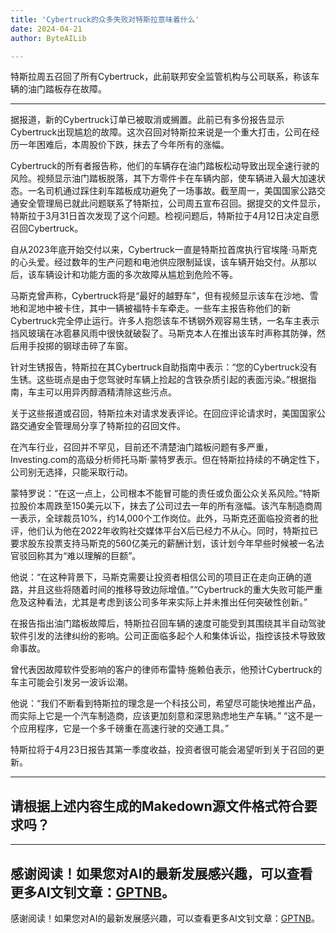 ```yaml
---
title: 'Cybertruck的众多失败对特斯拉意味着什么'
date: 2024-04-21
author: ByteAILib

---
```


特斯拉周五召回了所有Cybertruck，此前联邦安全监管机构与公司联系，称该车辆的油门踏板存在故障。

---
据报道，新的Cybertruck订单已被取消或搁置。此前已有多份报告显示Cybertruck出现尴尬的故障。这次召回对特斯拉来说是一个重大打击，公司在经历一年困难后，本周股价下跌，抹去了今年所有的涨幅。 

Cybertruck的所有者报告称，他们的车辆存在油门踏板松动导致出现全速行驶的风险。视频显示油门踏板脱落，其下方零件卡在车辆内部，使车辆进入最大加速状态。一名司机通过踩住刹车踏板成功避免了一场事故。截至周一，美国国家公路交通安全管理局已就此问题联系了特斯拉，公司周五宣布召回。据提交的文件显示，特斯拉于3月31日首次发现了这个问题。检视问题后，特斯拉于4月12日决定自愿召回Cybertruck。

自从2023年底开始交付以来，Cybertruck一直是特斯拉首席执行官埃隆·马斯克的心头爱。经过数年的生产问题和电池供应限制延误，该车辆开始交付。从那以后，该车辆设计和功能方面的多次故障从尴尬到危险不等。

马斯克曾声称，Cybertruck将是“最好的越野车”，但有视频显示该车在沙地、雪地和泥地中被卡住，其中一辆被福特卡车牵走。一些车主报告称他们的新Cybertruck完全停止运行。许多人抱怨该车不锈钢外观容易生锈，一名车主表示挡风玻璃在冰雹暴风雨中很快就破裂了。马斯克本人在推出该车时声称其防弹，然后用手投掷的钢球击碎了车窗。

针对生锈报告，特斯拉在其Cybertruck自助指南中表示：“您的Cybertruck没有生锈。这些斑点是由于您驾驶时车辆上捡起的含铁杂质引起的表面污染。”根据指南，车主可以用异丙醇酒精清除这些污点。

关于这些报道或召回，特斯拉未对请求发表评论。在回应评论请求时，美国国家公路交通安全管理局分享了特斯拉的召回文件。

在汽车行业，召回并不罕见，目前还不清楚油门踏板问题有多严重，Investing.com的高级分析师托马斯·蒙特罗表示。但在特斯拉持续的不确定性下，公司别无选择，只能采取行动。

蒙特罗说：“在这一点上，公司根本不能冒可能的责任或负面公众关系风险。”特斯拉股价本周跌至150美元以下，抹去了公司过去一年的所有涨幅。该汽车制造商周一表示，全球裁员10%，约14,000个工作岗位。此外，马斯克还面临投资者的批评，他们认为他在2022年收购社交媒体平台X后已经力不从心。同时，特斯拉已要求股东投票支持马斯克的560亿美元的薪酬计划，该计划今年早些时候被一名法官驳回称其为“难以理解的巨额”。

他说：“在这种背景下，马斯克需要让投资者相信公司的项目正在走向正确的道路，并且这些将随着时间的推移导致边际增值。”“Cybertruck的重大失败可能严重危及这种看法，尤其是考虑到该公司多年来实际上并未推出任何突破性创新。” 

在报告指出油门踏板故障后，特斯拉召回车辆的速度可能受到其围绕其半自动驾驶软件引发的法律纠纷的影响。公司正面临多起个人和集体诉讼，指控该技术导致致命事故。

曾代表因故障软件受影响的客户的律师布雷特·施赖伯表示，他预计Cybertruck的车主可能会引发另一波诉讼潮。

他说：“我们不断看到特斯拉的理念是一个科技公司，希望尽可能快地推出产品，而实际上它是一个汽车制造商，应该更加刻意和深思熟虑地生产车辆。” “这不是一个应用程序，它是一个多千磅重在高速行驶的交通工具。”

特斯拉将于4月23日报告其第一季度收益，投资者很可能会渴望听到关于召回的更新。

---

请根据上述内容生成的Makedown源文件格式符合要求吗？
---

---
感谢阅读！如果您对AI的最新发展感兴趣，可以查看更多AI文钊文章：[GPTNB](https://gptnb.com)。
---
感谢阅读！如果您对AI的最新发展感兴趣，可以查看更多AI文钊文章：[GPTNB](https://gptnb.com)。